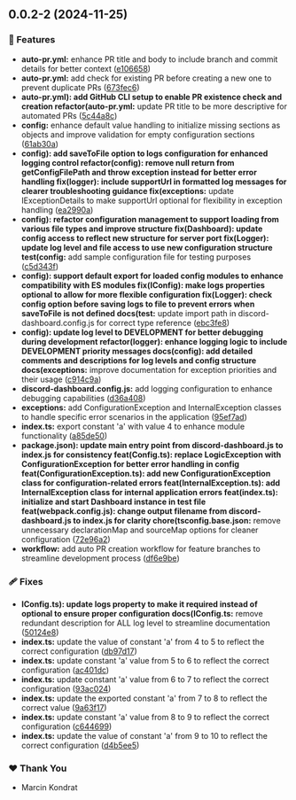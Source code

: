 ## 0.0.2-2 (2024-11-25)

### 🚀 Features

- **auto-pr.yml:** enhance PR title and body to include branch and commit details for better context ([e106658](https://github.com/Discord-Dashboard/workspace/commit/e106658))
- **auto-pr.yml:** add check for existing PR before creating a new one to prevent duplicate PRs ([673fec6](https://github.com/Discord-Dashboard/workspace/commit/673fec6))
- **auto-pr.yml): add GitHub CLI setup to enable PR existence check and creation refactor(auto-pr.yml:** update PR title to be more descriptive for automated PRs ([5c44a8c](https://github.com/Discord-Dashboard/workspace/commit/5c44a8c))
- **config:** enhance default value handling to initialize missing sections as objects and improve validation for empty configuration sections ([61ab30a](https://github.com/Discord-Dashboard/workspace/commit/61ab30a))
- **config): add saveToFile option to logs configuration for enhanced logging control refactor(config): remove null return from getConfigFilePath and throw exception instead for better error handling fix(logger): include supportUrl in formatted log messages for clearer troubleshooting guidance fix(exceptions:** update IExceptionDetails to make supportUrl optional for flexibility in exception handling ([ea2990a](https://github.com/Discord-Dashboard/workspace/commit/ea2990a))
- **config): refactor configuration management to support loading from various file types and improve structure fix(Dashboard): update config access to reflect new structure for server port fix(Logger): update log level and file access to use new configuration structure test(config:** add sample configuration file for testing purposes ([c5d343f](https://github.com/Discord-Dashboard/workspace/commit/c5d343f))
- **config): support default export for loaded config modules to enhance compatibility with ES modules fix(IConfig): make logs properties optional to allow for more flexible configuration fix(Logger): check config option before saving logs to file to prevent errors when saveToFile is not defined docs(test:** update import path in discord-dashboard.config.js for correct type reference ([ebc3fe8](https://github.com/Discord-Dashboard/workspace/commit/ebc3fe8))
- **config): update log level to DEVELOPMENT for better debugging during development refactor(logger): enhance logging logic to include DEVELOPMENT priority messages docs(config): add detailed comments and descriptions for log levels and config structure docs(exceptions:** improve documentation for exception priorities and their usage ([c914c9a](https://github.com/Discord-Dashboard/workspace/commit/c914c9a))
- **discord-dashboard.config.js:** add logging configuration to enhance debugging capabilities ([d36a408](https://github.com/Discord-Dashboard/workspace/commit/d36a408))
- **exceptions:** add ConfigurationException and InternalException classes to handle specific error scenarios in the application ([95ef7ad](https://github.com/Discord-Dashboard/workspace/commit/95ef7ad))
- **index.ts:** export constant 'a' with value 4 to enhance module functionality ([a85de50](https://github.com/Discord-Dashboard/workspace/commit/a85de50))
- **package.json): update main entry point from discord-dashboard.js to index.js for consistency feat(Config.ts): replace LogicException with ConfigurationException for better error handling in config feat(ConfigurationException.ts): add new ConfigurationException class for configuration-related errors feat(InternalException.ts): add InternalException class for internal application errors feat(index.ts): initialize and start Dashboard instance in test file feat(webpack.config.js): change output filename from discord-dashboard.js to index.js for clarity chore(tsconfig.base.json:** remove unnecessary declarationMap and sourceMap options for cleaner configuration ([72e96a2](https://github.com/Discord-Dashboard/workspace/commit/72e96a2))
- **workflow:** add auto PR creation workflow for feature branches to streamline development process ([df6e9be](https://github.com/Discord-Dashboard/workspace/commit/df6e9be))

### 🩹 Fixes

- **IConfig.ts): update logs property to make it required instead of optional to ensure proper configuration docs(IConfig.ts:** remove redundant description for ALL log level to streamline documentation ([50124e8](https://github.com/Discord-Dashboard/workspace/commit/50124e8))
- **index.ts:** update the value of constant 'a' from 4 to 5 to reflect the correct configuration ([db97d17](https://github.com/Discord-Dashboard/workspace/commit/db97d17))
- **index.ts:** update constant 'a' value from 5 to 6 to reflect the correct configuration ([ac401dc](https://github.com/Discord-Dashboard/workspace/commit/ac401dc))
- **index.ts:** update constant 'a' value from 6 to 7 to reflect the correct configuration ([93ac024](https://github.com/Discord-Dashboard/workspace/commit/93ac024))
- **index.ts:** update the exported constant 'a' from 7 to 8 to reflect the correct value ([9a63f17](https://github.com/Discord-Dashboard/workspace/commit/9a63f17))
- **index.ts:** update constant 'a' value from 8 to 9 to reflect the correct configuration ([c644699](https://github.com/Discord-Dashboard/workspace/commit/c644699))
- **index.ts:** update the value of constant 'a' from 9 to 10 to reflect the correct configuration ([d4b5ee5](https://github.com/Discord-Dashboard/workspace/commit/d4b5ee5))

### ❤️  Thank You

- Marcin Kondrat
